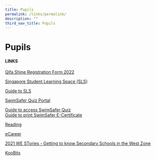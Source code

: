 ```yaml
---
title: Pupils
permalink: /links/permalink/
description: ""
third_nav_title: Pupils
---
```

Pupils
======

#### LINKS  
  
[Qifa Shine Registration Form 2022](https://docs.google.com/forms/d/e/1FAIpQLSelryU6eVLAdods-AvBsw2B-xMj8pEBUcfxdnPCzqIUPYbbtg/viewform?usp=sf_link)  
  
[Singapore Student Learning Space (SLS)](https://vle.learning.moe.edu.sg/login)  
  
[Guide to SLS](/files/Guide%20to%20SLS.pdf)
  
[SwimSafer Quiz Portal](https://members.myactivesg.com/swimsafer/)  
  
[Guide to access SwimSafer Quiz](/files/Guidelines%20to%20access%20SwimSafer%202.pdf)  
[Guide to print SwimSafer E-Certificate](/files/SwimSafer%20E-Certificate%20User%20Guide%20(For%20Parents)-compressed.pdf)
  
[Reading](/links/Pupils/reading/permalink/)  
  
[eCareer](https://www.myskillsfuture.gov.sg/content/student/en/primary.html)  
  
[2021 WE STories - Getting to know Secondary Schools in the West Zone](https://online.fliphtml5.com/obrr/vrmu/#p=1)  
  
[KooBits](https://member.koobits.com/)